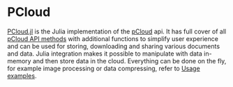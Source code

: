 # PCloud

[PCloud.jl](https://github.com/Arkoniak/PCloud.jl) is the Julia implementation of the [pCloud](https://www.pcloud.com/) api. It has full cover of all [pCloud API methods](https://docs.pcloud.com/methods/) with additional functions to simplify user experience and can be used for storing, downloading and sharing various documents and data. Julia integration makes it possible to manipulate with data in-memory and then store data in the cloud. Everything can be done on the fly, for example image processing or data compressing, refer to [Usage examples](@ref).
